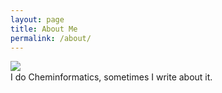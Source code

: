 ```yaml
---
layout: page
title: About Me
permalink: /about/
---
```

<link rel="stylesheet" href="https://cdnjs.cloudflare.com/ajax/libs/font-awesome/4.7.0/css/font-awesome.min.css">
<img align="left" src="{{site.baseurl}}/images/wpw_cartoon_small.jpg">
<br>
I do Cheminformatics, sometimes I write about it.
<br>
<a href="#" class="fa fa-facebook"></a>
<a href="#" class="fa fa-twitter"></a>

[^1]:a blogging platform that natively supports Jupyter notebooks in addition to other formats.
